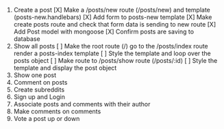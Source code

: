 1. Create a post
[X] Make a /posts/new route (/posts/new) and template (posts-new.handlebars)
[X] Add form to posts-new template
[X] Make create posts route and check that form data is sending to new route
[X] Add Post model with mongoose
[X] Confirm posts are saving to database
2. Show all posts
[ ] Make the root route (/) go to the /posts/index route render a posts-index template
[ ] Style the template and loop over the posts object
[ ] Make route to /posts/show route (/posts/:id)
[ ] Style the template and display the post object
3. Show one post
4. Comment on posts
5. Create subreddits
6. Sign up and Login
7. Associate posts and comments with their author
8. Make comments on comments
9. Vote a post up or down
